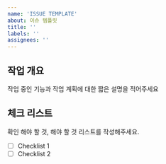 ```yaml
---
name: 'ISSUE TEMPLATE'
about: 이슈 템플릿
title: ''
labels: ''
assignees: ''
---
```


## 작업 개요

작업 중인 기능과 작업 계획에 대한 짧은 설명을 적어주세요

## 체크 리스트

확인 해야 할 것, 해야 할 것 리스트를 작성해주세요.

- [ ] Checklist 1
- [ ] Checklist 2
